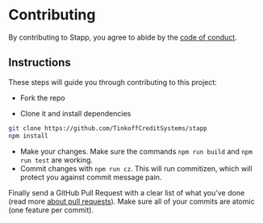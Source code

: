 # Contributing

By contributing to Stapp, you agree to abide by the [code of conduct](https://github.com/TinkoffCreditSystems/stapp/blob/master/code-of-conduct.md).

## Instructions

These steps will guide you through contributing to this project:

- Fork the repo

- Clone it and install dependencies
```bash
git clone https://github.com/TinkoffCreditSystems/stapp
npm install
```

- Make your changes. Make sure the commands `npm run build` and `npm run test` are working.
- Commit changes with `npm run cz`. This will run commitizen, which will protect you against commit message pain.

Finally send a GitHub Pull Request with a clear list of what you've done (read more [about pull requests](https://help.github.com/articles/about-pull-requests/)). Make sure all of your commits are atomic (one feature per commit).
